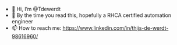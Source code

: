 - 👋 Hi, I’m @Tdewerdt
- 👀 By the time you read this, hopefully a RHCA certified automation engineer
- 📫 How to reach me: https://www.linkedin.com/in/thijs-de-werdt-98616960/
